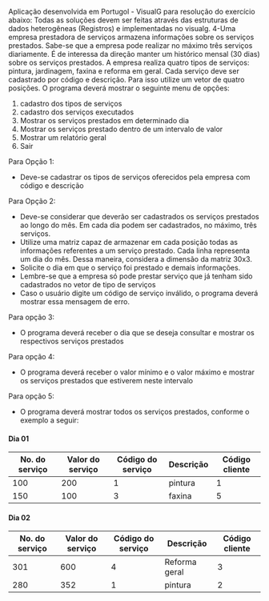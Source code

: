Aplicação desenvolvida em Portugol - VisualG para resolução do exercício abaixo: Todas as soluções devem ser feitas através das estruturas de dados heterogêneas (Registros) e implementadas no visualg. 4-Uma empresa prestadora de serviços armazena informações sobre os serviços prestados. Sabe-se que a empresa pode realizar no máximo três serviços diariamente. É de interessa da direção manter um histórico mensal (30 dias) sobre os serviços prestados. A empresa realiza quatro tipos de serviços: pintura, jardinagem, faxina e reforma em geral. Cada serviço deve ser cadastrado por código e descrição. Para isso utilize um vetor de quatro posições. O programa deverá mostrar o seguinte menu de opções:
<ol>
  <li>cadastro dos tipos de serviços
  </li>
  <li>cadastro dos serviços executados</li>
  <li>Mostrar os serviços prestados em determinado dia
  </li>
  <li>Mostrar os serviços prestado dentro de um intervalo de valor
  </li>
  <li>Mostrar um relatório geral
  </li>
  <li>Sair</li>
</ol>
Para Opção 1:
<ul>
  <li>Deve-se cadastrar os tipos de serviços oferecidos pela empresa com código e descrição</li>
</ul>
Para Opção 2:
<ul>
  <li>Deve-se considerar que deverão ser cadastrados os serviços prestados ao longo do mês. Em cada dia podem ser cadastrados, no máximo, três serviços.</li>
  <li> Utilize uma matriz capaz de armazenar em cada posição todas as informações referentes a um serviço prestado. Cada linha representa um dia do mês. Dessa maneira, considera a dimensão da matriz 30x3. </li>
  <li>Solicite o dia em que o serviço foi prestado e demais informações. </li>
  <li>Lembre-se que a empresa só pode prestar serviço que já tenham sido cadastrados no vetor de tipo de serviços</li>
  <li> Caso o usuário digite um código de serviço inválido, o programa deverá mostrar essa mensagem de erro.</li>
</ul>
Para opção 3:
<ul>
  <li>O programa deverá receber o dia que se deseja consultar e mostrar os respectivos serviços prestados</li>
</ul>
Para opção 4:
<ul>
  <li>O programa deverá receber o valor mínimo e o valor máximo e mostrar os serviços prestados que estiverem neste intervalo
  </li>
</ul>
Para opção 5:
<ul>
  <li>O programa deverá mostrar todos os serviços prestados, conforme o exemplo a seguir:</li>
</ul>
<h4>Dia 01</h4>
<table summary="Dia 01">
  <thead>
    <tr>
      <th>No. do serviço</th>
      <th>Valor do serviço</th>
      <th>Código do serviço</th>
      <th>Descrição </th>
      <th>Código cliente</th>
    </tr>
  </thead>
  <tbody>
    <tr>
      <td>100</td>
      <td>200</td>
      <td>1</td>
      <td>pintura</td>
      <td>1</td>
    </tr>
    <tr>
      <td>150</td>
      <td>100</td>
      <td>3</td>
      <td>faxina</td>
      <td>5</td>
    </tr>
  </tbody>
</table>
<h4>Dia 02</h4>
<table summary="Dia 02">
  <thead>
    <tr>
      <th>No. do serviço</th>
      <th>Valor do serviço</th>
      <th>Código do serviço</th>
      <th>Descrição </th>
      <th>Código cliente</th>
    </tr>
  </thead>
  <tbody>
    <tr>
      <td>301</td>
      <td>600 </td>
      <td>4</td>
      <td>Reforma geral</td>
      <td>3</td>
    </tr>
    <tr>
      <td>280</td>
      <td>352 </td>
      <td>1</td>
      <td>pintura </td>
      <td>2</td>
    </tr>
  </tbody>
</table>